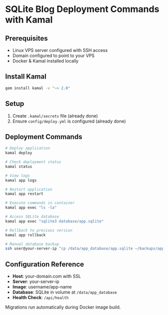 # SQLite Blog Deployment Commands with Kamal

## Prerequisites

- Linux VPS server configured with SSH access
- Domain configured to point to your VPS
- Docker & Kamal installed locally

## Install Kamal

```bash
gem install kamal -v "~> 2.0"
```

## Setup

1. Create `.kamal/secrets` file (already done)
2. Ensure `config/deploy.yml` is configured (already done)

## Deployment Commands

```bash
# Deploy application
kamal deploy

# Check deployment status
kamal status

# View logs
kamal app logs

# Restart application
kamal app restart

# Execute commands in container
kamal app exec "ls -la"

# Access SQLite database
kamal app exec "sqlite3 database/app.sqlite"

# Rollback to previous version
kamal app rollback

# Manual database backup
ssh user@your-server-ip "cp /data/app_database/app.sqlite ~/backups/app-$(date +%Y%m%d).sqlite"
```

## Configuration Reference

- **Host**: your-domain.com with SSL
- **Server**: your-server-ip
- **Image**: username/app-name
- **Database**: SQLite in volume at `/data/app_database`
- **Health Check**: `/api/health`

Migrations run automatically during Docker image build.
